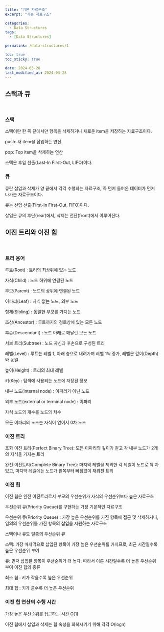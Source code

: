 ```yaml
---
title: "기본 자료구조"
excerpt: "기본 자료구조"

categories:
  - Data Structures
tags:
  - [Data Structures]

permalink: /data-structures/1

toc: true
toc_sticky: true

date: 2024-03-28
last_modified_at: 2024-03-28
---
```


## 스택과 큐

<br/>

### 스택
스택이란 한 쪽 끝에서만 항목을 삭제하거나 새로운 item을 저장하는 자료구조이다.

push: 새 item을 삽입하는 연산

pop: Top item을 삭제하는 연산

스택은 후입 선출(Last-In First-Out, LIFO)이다.

### 큐
큐란 삽입과 삭제가 양 끝에서 각각 수행되는 자료구조, 즉 먼저 들어온 데이터가 먼저 나가는 자료구조이다.

큐는 선입 선출(First-In First-Out, FIFO)이다.

삽입은 큐의 후단(rear)에서, 삭제는 전단(front)에서 이루어진다.

## 이진 트리와 이진 힙

<br/>

### 트리 용어
루트(Root) : 트리의 최상위에 있는 노드

자식(Child) : 노드 하위에 연결된 노드

부모(Parent) : 노드의 상위에 연결된 노드

이파리(Leaf) : 자식 없는 노드, 외부 노드

형제(Sibling) : 동일한 부모를 가지는 노드

조상(Ancestor) : 루트까지의 경로상에 있는 모든 노드

후손(Descendant) : 노드 아래로 매달린 모든 노드

서브 트리(Subtree) : 노드 자신과 후손으로 구성된 트리

레벨(Level) : 루트는 레벨 1, 아래 층으로 내려가며 레벨 1씩 증가, 레벨은 깊이(Depth)와 동일

높이(Height) : 트리의 최대 레벨

키(Key) : 탐색에 사용되는 노드에 저장된 정보

내부 노드(internal node) : 이파리가 아닌 노드

외부 노드(external or terminal node) : 이파리

자식 노드의 개수를 노드의 차수

모든 이파리의 노드는 자식이 없어서 0차 노드

### 이진 트리
포화 이진 트리(Perfect Binary Tree): 모든 이파리의 깊이가 같고 각 내부 노드가 2개의 자식을 가지는 트리

완전 이진트리(Complete Binary Tree): 마지막 레벨을 제외한 각 레벨이 노드로 꽉 차있고, 마지막 레벨에는 노드가 왼쪽부터 빠짐없이 채워진 트리

### 이진 힙
이진 힙은 완전 이진트리로서 부모의 우선순위가 자식의 우선순위보다 높은 자료구조

우선순위 큐(Priority Queue)를 구현하는 가장 기본적인 자료구조

우선순위 큐(Priority Queue) : 가장 높은 우선순위를 가진 항목에 접근 및 삭제하거나, 임의의 우선순위를 가진 항목의 삽입을 지원하는 자료구조

스택이나 큐도 일종의 우선순위 큐

스택: 가장 마지막으로 삽입된 항목이 가장 높은 우선순위를 가지므로, 최근 시간일수록 높은 우선순위 부여

큐: 먼저 삽입된 항목이 우선순위가 더 높다. 따라서 이른 시간일수록 더 높은 우선순위 부여
이진 힙의 종류

최소 힙 : 키가 작을수록 높은 우선순위

최대 힙 : 키가 클수록 더 높은 우선순위

### 이진 힙 연산의 수행 시간
가장 높은 우선순위를 접근하는 시간 O(1)

이진 힙에서 삽입과 삭제는 힙 속성을 회복시키기 위해 각각 O(logn)
